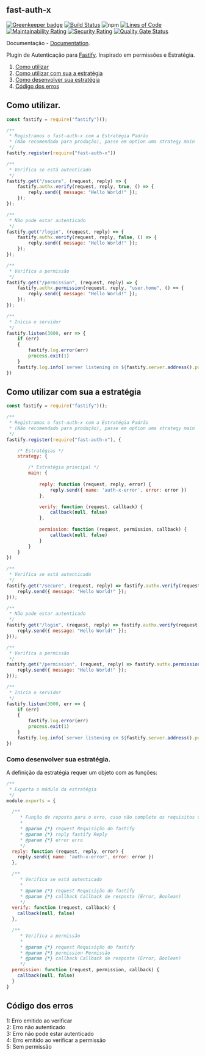 ## fast-auth-x

[![Greenkeeper badge](https://badges.greenkeeper.io/GleisonMv/fast-auth-x.svg)](https://greenkeeper.io/)
[![Build Status](https://travis-ci.com/GleisonMv/fast-auth-x.svg?branch=master)](https://travis-ci.com/GleisonMv/fast-auth-x)
![npm](https://img.shields.io/npm/v/fast-auth-x.svg)
[![Lines of Code](https://sonarcloud.io/api/project_badges/measure?project=GleisonMv_fast-auth-x&metric=ncloc)](https://sonarcloud.io/dashboard?id=GleisonMv_fast-auth-x)
[![Maintainability Rating](https://sonarcloud.io/api/project_badges/measure?project=GleisonMv_fast-auth-x&metric=sqale_rating)](https://sonarcloud.io/dashboard?id=GleisonMv_fast-auth-x)
[![Security Rating](https://sonarcloud.io/api/project_badges/measure?project=GleisonMv_fast-auth-x&metric=security_rating)](https://sonarcloud.io/dashboard?id=GleisonMv_fast-auth-x)
[![Quality Gate Status](https://sonarcloud.io/api/project_badges/measure?project=GleisonMv_fast-auth-x&metric=alert_status)](https://sonarcloud.io/dashboard?id=GleisonMv_fast-auth-x)

Documentação - [Documentation](https://github.com/GleisonMv/fast-auth-x/blob/master/README.md).

Plugin de Autenticação para [Fastify](http://fastify.io/).
Inspirado em permissões e Estratégia.

1. [Como utilizar](#como-utilizar)
2. [Como utilizar com sua a estratégia](#como-utilizar-com-sua-a-estratégia)
3. [Como desenvolver sua estratégia](como-desenvolver-sua-estratégia)
4. [Código dos erros](#código-dos-erros)

## Como utilizar.

```javascript
const fastify = require("fastify")();

/**
 * Registramos o fast-auth-x com a Estratégia Padrão 
 * (Não recomendado para produção), passe em option uma strategy main
 */
fastify.register(require("fast-auth-x"))

/**
 * Verifica se está autenticado
 */
fastify.get("/secure", (request, reply) => {
    fastify.authx.verify(request, reply, true, () => {
        reply.send({ message: "Hello World!" });
    });
});

/**
 * Não pode estar autenticado
 */
fastify.get("/login", (request, reply) => {
    fastify.authx.verify(request, reply, false, () => {
        reply.send({ message: "Hello World!" });
    });
});

/**
 * Verifica a permissão
 */
fastify.get("/permission", (request, reply) => {
    fastify.authx.permission(request, reply, "user.home", () => {
        reply.send({ message: "Hello World!" });
    });
});

/**
 * Inicia o servidor
 */
fastify.listen(3000, err => {
    if (err)
    {
        fastify.log.error(err)
        process.exit(1)
    }
    fastify.log.info(`server listening on ${fastify.server.address().port}`)
})
```

## Como utilizar com sua a estratégia

```javascript
const fastify = require("fastify")();

/**
 * Registramos o fast-auth-x com a Estratégia Padrão 
 * (Não recomendado para produção), passe em option uma strategy main
 */
fastify.register(require("fast-auth-x"), {

    /* Estratégias */
    strategy: {

        /* Estratégia principal */
        main: {
        
            reply: function (request, reply, error) {
                reply.send({ name: 'auth-x-error', error: error })
            },

            verify: function (request, callback) {
                callback(null, false)
            },
            
            permission: function (request, permission, callback) {
                callback(null, false)
            }
        }
    }
})

/**
 * Verifica se está autenticado
 */
fastify.get("/secure", (request, reply) => fastify.authx.verify(request, reply, true, () => {
    reply.send({ message: "Hello World!" });
}));

/**
 * Não pode estar autenticado
 */
fastify.get("/login", (request, reply) => fastify.authx.verify(request, reply, false, () => {
    reply.send({ message: "Hello World!" });
}));

/**
 * Verifica a permissão
 */
fastify.get("/permission", (request, reply) => fastify.authx.permission(request, reply, "user.home", () => {
    reply.send({ message: "Hello World!" });
}));

/**
 * Inicia o servidor
 */
fastify.listen(3000, err => {
    if (err)
    {
        fastify.log.error(err)
        process.exit(1)
    }
    fastify.log.info(`server listening on ${fastify.server.address().port}`)
})
```

### Como desenvolver sua estratégia.

A definição da estratégia requer um objeto com as funções:
``` javascript
/**
 * Exporta o módulo da estratégia
 */
module.exports = {

  /**
     * Função de reposta para o erro, caso não complete os requisitos da funções abaixo
     *
     * @param {*} request Requisição do fastify
     * @param {*} reply fastify Reply
     * @param {*} error erro
     */
  reply: function (request, reply, error) {
    reply.send({ name: 'auth-x-error', error: error })
  },

  /**
     * Verifica se está autenticado
     *
     * @param {*} request Requisição do fastify
     * @param {*} callback Callback de resposta (Error, Boolean)
     */
  verify: function (request, callback) {
    callback(null, false)
  },

  /**
     * Verifica a permissão
     *
     * @param {*} request Requisição do fastify
     * @param {*} permission Permissão
     * @param {*} callback Callback de resposta (Error, Boolean)
     */
  permission: function (request, permission, callback) {
    callback(null, false)
  }
}
```
## Código dos erros

1: Erro emitido ao verificar  
2: Erro não autenticado  
3: Erro não pode estar autenticado  
4: Erro emitido ao verificar a permissão  
5: Sem permissão  
